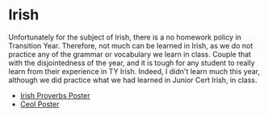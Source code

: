 <html>
<h1>Irish</h1>
<body>
  <p>Unfortunately for the subject of Irish, there is a no homework policy in Transition Year. Therefore, not much can be learned in Irish, as we do not practice any of the grammar or vocabulary we learn in class. Couple that with the disjointedness of the year, and it is tough for any student to really learn from their experience in TY Irish. Indeed, I didn't learn much this year, although we did practice what we had learned in Junior Cert Irish, in class.</p>
  <ul>
  <li><a href = "/pictures/IMG_0269/" target = "_blank">Irish Proverbs Poster</a></li>
  <li><a href = "/pictures/IMG_0270/" target = "_blank">Ceol Poster</a></li>
  </ul>
</body>
</html>
